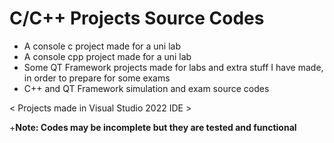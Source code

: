 # C/C++ Projects Source Codes
- A console c project made for a uni lab
- A console cpp project made for a uni lab
- Some QT Framework projects made for labs and extra stuff I have made, in order to prepare for some exams
- C++ and QT Framework simulation and exam source codes

 < Projects made in Visual Studio 2022 IDE >
 
 +<b>Note:<b> Codes may be incomplete but they are tested and functional
